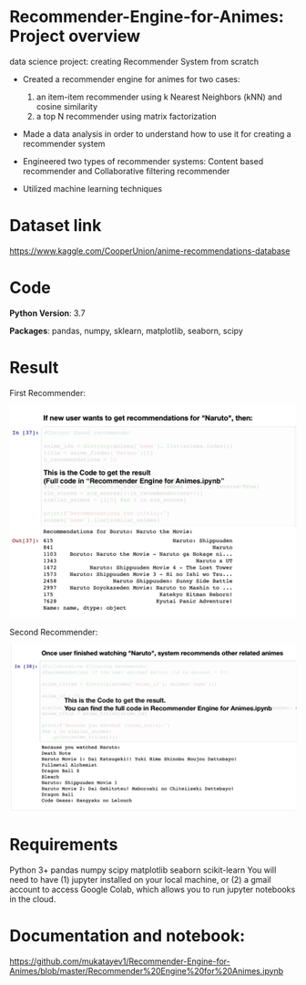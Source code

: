 # Recommender-Engine-for-Animes: Project overview
data science project: creating Recommender System from scratch

* Created a recommender engine for animes for two cases:
  1) an item-item recommender using k Nearest Neighbors (kNN) and cosine similarity
  2) a top N recommender using matrix factorization
  
* Made a data analysis in order to understand how to use it for creating a recommender system

* Engineered two types of recommender systems: Content based recommender and Collaborative filtering recommender

* Utilized machine learning techniques

# Dataset link
https://www.kaggle.com/CooperUnion/anime-recommendations-database

# Code

**Python Version**: 3.7

**Packages**: pandas, numpy, sklearn, matplotlib, seaborn, scipy


# Result
First Recommender:

<img src="Screen%20Shot%202020-07-22%20at%206.22.06.png" width="650">

Second Recommender:

<img src="Screen%20Shot%202020-07-22%20at%206.30.36.png" width="650">

# Requirements
Python 3+
pandas
numpy
scipy
matplotlib
seaborn
scikit-learn
You will need to have (1) jupyter installed on your local machine, or (2) a gmail account to access Google Colab, which allows you to run jupyter notebooks in the cloud.

# Documentation and notebook:
https://github.com/mukatayev1/Recommender-Engine-for-Animes/blob/master/Recommender%20Engine%20for%20Animes.ipynb
